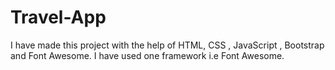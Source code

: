# Travel-App
I have made this project with the help of HTML, CSS , JavaScript , Bootstrap and Font Awesome.
I have used one framework i.e Font Awesome.


